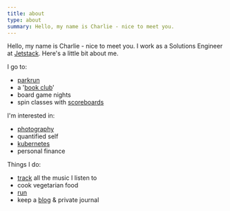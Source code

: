```yaml
---
title: about
type: about
summary: Hello, my name is Charlie - nice to meet you.
---
```


Hello, my name is Charlie - nice to meet you. I work as a Solutions Engineer at
[Jetstack](https://jetstack.io). Here's a little bit about me.

I go to:

* [parkrun](http://www.parkrun.org.uk/results/athleteresultshistory/?athleteNumber=358706)
* a '[book club](http://london.computation.club/)'
* board game nights
* spin classes with [scoreboards](https://www.strava.com/activities/2095479215)

I'm interested in:

* [photography](https://photos.charlieegan3.com)
* quantified self
* [kubernetes](https://kubernetes.io/)
* personal finance

Things I do:

* [track](https://music.charlieegan3.com) all the music I listen to
* cook vegetarian food
* [run](https://www.strava.com/athletes/1238371)
* keep a [blog](/posts) & private journal
